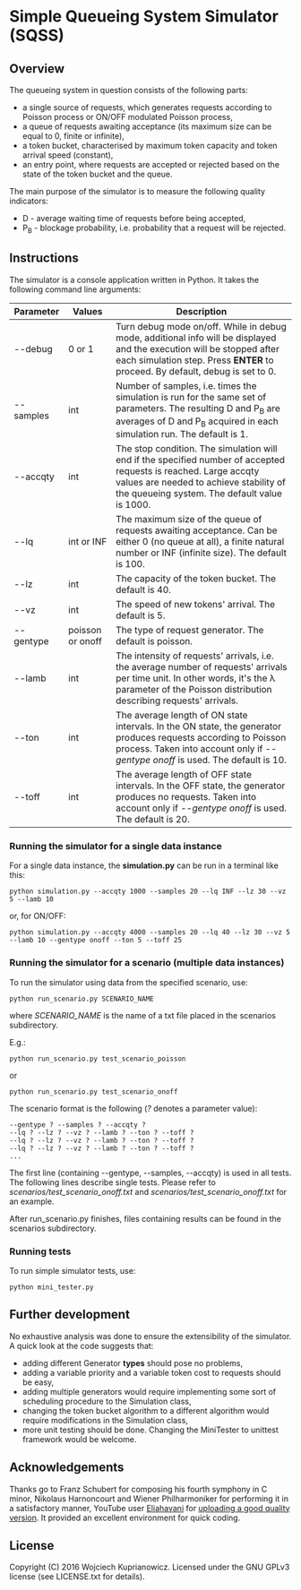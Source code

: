 # Simple Queueing System Simulator (SQSS)

## Overview

The queueing system in question consists of the following parts:
* a single source of requests, which generates requests according to Poisson process or ON/OFF modulated Poisson process,
* a queue of requests awaiting acceptance (its maximum size can be equal to 0, finite or infinite),
* a token bucket, characterised by maximum token capacity and token arrival speed (constant),
* an entry point, where requests are accepted or rejected based on the state of the token bucket and the queue.

The main purpose of the simulator is to measure the following quality indicators:
* D - average waiting time of requests before being accepted,
* P<sub>B</sub> - blockage probability, i.e. probability that a request will be rejected.


## Instructions

The simulator is a console application written in Python. It takes the following command line arguments:

| Parameter | Values | Description                                                                                         |
|-----------|--------|-----------------------------------------------------------------------------------------------------|
| --debug   | 0 or 1           | Turn debug mode on/off. While in debug mode, additional info will be displayed and the execution will be stopped after each simulation step. Press **ENTER** to proceed. By default, debug is set to 0. |
| --samples | int              | Number of samples, i.e. times the simulation is run for the same set of parameters. The resulting D and P<sub>B</sub> are averages of D and P<sub>B</sub> acquired in each simulation run. The default is 1. |
| --accqty  | int              | The stop condition. The simulation will end if the specified number of accepted requests is reached. Large accqty values are needed to achieve stability of the queueing system. The default value is 1000. |
| --lq      | int or INF       | The maximum size of the queue of requests awaiting acceptance. Can be either 0 (no queue at all), a finite natural number or INF (infinite size). The default is 100. |
| --lz      | int              | The capacity of the token bucket. The default is 40. |
| --vz      | int              | The speed of new tokens' arrival. The default is 5. |
| --gentype | poisson or onoff | The type of request generator. The default is poisson. |
| --lamb    | int              | The intensity of requests' arrivals, i.e. the average number of requests' arrivals per time unit. In other words, it's the &lambda; parameter of the Poisson distribution describing requests' arrivals. |
| --ton     | int              | The average length of ON state intervals. In the ON state, the generator produces requests according to Poisson process. Taken into account only if *--gentype onoff* is used. The default is 10. |
| --toff    | int              | The average length of OFF state intervals. In the OFF state, the generator produces no requests. Taken into account only if *--gentype onoff* is used. The default is 20. |


### Running the simulator for a single data instance

For a single data instance, the **simulation.py** can be run in a terminal like this:

`python simulation.py --accqty 1000 --samples 20 --lq INF --lz 30 --vz 5 --lamb 10`

or, for ON/OFF:

`python simulation.py --accqty 4000 --samples 20 --lq 40 --lz 30 --vz 5 --lamb 10 --gentype onoff --ton 5 --toff 25`


### Running the simulator for a scenario (multiple data instances)

To run the simulator using data from the specified scenario, use:

`python run_scenario.py SCENARIO_NAME`

where *SCENARIO_NAME* is the name of a txt file placed in the scenarios subdirectory.

E.g.:

`python run_scenario.py test_scenario_poisson`

or

`python run_scenario.py test_scenario_onoff`

The scenario format is the following (*?* denotes a parameter value):

```
--gentype ? --samples ? --accqty ?
--lq ? --lz ? --vz ? --lamb ? --ton ? --toff ?
--lq ? --lz ? --vz ? --lamb ? --ton ? --toff ?
--lq ? --lz ? --vz ? --lamb ? --ton ? --toff ?
...
```

The first line (containing --gentype, --samples, --accqty) is used in all tests. The following lines describe single tests. Please refer to *scenarios/test_scenario_onoff.txt* and *scenarios/test_scenario_onoff.txt* for an example.

After run_scenario.py finishes, files containing results can be found in the scenarios subdirectory.


### Running tests

To run simple simulator tests, use:

`python mini_tester.py`


## Further development

No exhaustive analysis was done to ensure the extensibility of the simulator. A quick look at the code suggests that:
* adding different Generator **types** should pose no problems,
* adding a variable priority and a variable token cost to requests should be easy,
* adding multiple generators would require implementing some sort of scheduling procedure to the Simulation class,
* changing the token bucket algorithm to a different algorithm would require modifications in the Simulation class,
* more unit testing should be done. Changing the MiniTester to unittest framework would be welcome.


## Acknowledgements

Thanks go to Franz Schubert for composing his fourth symphony in C minor, Nikolaus Harnoncourt and Wiener Philharmoniker for performing it in a satisfactory manner, YouTube user [Eliahavani](https://www.youtube.com/user/Eliahavani/) for [uploading a good quality version](https://www.youtube.com/watch?v=CnoI-sYtCOU). It provided an excellent environment for quick coding.

## License

Copyright (C) 2016 Wojciech Kuprianowicz. Licensed under the GNU GPLv3 license (see LICENSE.txt for details).
